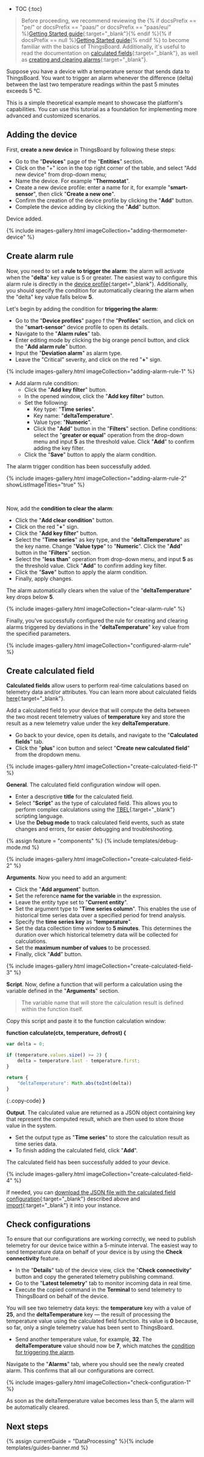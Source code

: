 * TOC
{:toc}

> Before proceeding, we recommend reviewing the {% if docsPrefix == "pe/" or docsPrefix == "paas/" or docsPrefix == "paas/eu/" %}[Getting Started guide](/docs/getting-started-guides/helloworld-pe/){:target="_blank"}{% endif %}{% if docsPrefix == null %}[Getting Started guide](/docs/getting-started-guides/helloworld/){% endif %} to become familiar with the basics of ThingsBoard.
Additionally, it&#39;s useful to read the documentation on [calculated fields](/docs/{{docsPrefix}}user-guide/calculated-fields/){:target="_blank"}, as well as [creating and clearing alarms](/docs/{{docsPrefix}}user-guide/device-profiles/#alarm-rules){:target="_blank"}.

Suppose you have a device with a temperature sensor that sends data to ThingsBoard. 
You want to trigger an alarm whenever the difference (delta) between the last two temperature readings within the past 5 minutes exceeds 5 °C.

This is a simple theoretical example meant to showcase the platform&#39;s capabilities. You can use this tutorial as a foundation for implementing more advanced and customized scenarios.

## Adding the device

First, **create a new device** in ThingsBoard by following these steps:

- Go to the "**Devices**" page of the "**Entities**" section. 
- Click on the "+" icon in the top right corner of the table, and select "Add new device" from drop-down menu;
- Name the device. For example "**Thermostat**".
- Create a new device profile: enter a name for it, for example "**smart-sensor**", then click "**Create a new one**".
- Confirm the creation of the device profile by clicking the "**Add**" button.
- Complete the device adding by clicking the "**Add**" button.

Device added.

{% include images-gallery.html imageCollection="adding-thermometer-device" %}

## Create alarm rule

Now, you need to set a **rule to trigger the alarm**: the alarm will activate when the "**delta**" key value is 5 or greater. The easiest way to configure this alarm rule is directly in the [device profile](/docs/{{docsPrefix}}user-guide/device-profiles/){:target="_blank"}.
Additionally, you should specify the condition for automatically clearing the alarm when the "delta" key value falls below **5**.

Let&#39;s begin by adding the condition for **triggering the alarm**:

- Go to the "**Device profiles**" pageo f the "**Profiles**" section, and click on the "**smart-sensor**" device profile to open its details.
- Navigate to the "**Alarm rules**" tab.
- Enter editing mode by clicking the big orange pencil button, and click the "**Add alarm rule**" button.
- Input the "**Deviation alarm**" as alarm type.
- Leave the "Critical" severity, and click on the red "**+**" sign.

{% include images-gallery.html imageCollection="adding-alarm-rule-1" %}

- Add alarm rule condition:
  - Click the "**Add key filter**" button.
  - In the opened window, click the "**Add key filter**" button.
  - Set the following:
    - Key type: "**Time series**".
    - Key name: "**deltaTemperature**".
    - Value type: "**Numeric**".
    - Click the "**Add**" button in the "**Filters**" section. Define conditions: select the "**greater or equal**" operation from the drop-down menu and input **5** as the threshold value. Click "**Add**" to confirm adding the key filter.
  - Click the "**Save**" button to apply the alarm condition.

The alarm trigger condition has been successfully added.

{% include images-gallery.html imageCollection="adding-alarm-rule-2" showListImageTitles="true" %}

<br>

Now, add the **condition to clear the alarm**:

- Click the "**Add clear condition**" button.
- Click on the red "**+**" sign.
- Click the "**Add key filter**" button.
- Select the "**Time series**" as key type, and the "**deltaTemperature**" as the key name. Change "**Value type**" to "**Numeric**". Click the "**Add**" button in the "**Filters**" section.
- Select the "**less than**" operation from drop-down menu, and input **5** as the threshold value. Click "**Add**" to confirm adding key filter.
- Click the "**Save**" button to apply the alarm condition.
- Finally, apply changes.

The alarm automatically clears when the value of the "**deltaTemperature**" key drops below **5**.

{% include images-gallery.html imageCollection="clear-alarm-rule" %}

Finally, you&#39;ve successfully configured the rule for creating and clearing alarms triggered by deviations in the "**deltaTemperature**" key value from the specified parameters.

{% include images-gallery.html imageCollection="configured-alarm-rule" %}

## Create calculated field

**Calculated fields** allow users to perform real-time calculations based on telemetry data and/or attributes. You can learn more about calculated fields [here](/docs/{{docsPrefix}}user-guide/calculated-fields/){:target="_blank"}.

Add a calculated field to your device that will compute the delta between the two most recent telemetry values of **temperature** key and store the result as a new telemetry value under the key **deltaTemperature**.

- Go back to your device, open its details, and navigate to the "**Calculated fields**" tab. 
- Click the "**plus**" icon button and select "**Create new calculated field**" from the dropdown menu.

{% include images-gallery.html imageCollection="create-calculated-field-1" %}

**General**. The calculated field configuration window will open. 

- Enter a descriptive **title** for the calculated field.
- Select "**Script**" as the type of calculated field. This allows you to perform complex calculations using the [TBEL](/docs/{{docsPrefix}}user-guide/tbel/){:target="_blank"} scripting language.
- Use the **Debug mode** to track calculated field events, such as state changes and errors, for easier debugging and troubleshooting.

{% assign feature = "components" %}
{% include templates/debug-mode.md %}

{% include images-gallery.html imageCollection="create-calculated-field-2" %}

**Arguments**. Now you need to add an argument:
- Click the "**Add argument**" button.
- Set the reference **name for the variable** in the expression.
- Leave the entity type set to "**Current entity**".
- Set the argument type to "**Time series column**". This enables the use of historical time series data over a specified period for trend analysis.
- Specify the **time series key** as "**temperature**".
- Set the data collection time window to **5 minutes**. This determines the duration over which historical telemetry data will be collected for calculations.
- Set the **maximum number of values** to be processed.
- Finally, click "**Add**" button.

{% include images-gallery.html imageCollection="create-calculated-field-3" %}

**Script**. Now, define a function that will perform a calculation using the variable defined in the "**Arguments**" section.

> The variable name that will store the calculation result is defined within the function itself.

Copy this script and paste it to the function calculation window:

**function calculate(ctx, temperature, defrost) {**
```javascript
var delta = 0;

if (temperature.values.size() >= 2) {
    delta = temperature.last - temperature.first;
}

return {
    "deltaTemperature": Math.abs(toInt(delta))
}
```
{:.copy-code}
**}**

**Output**. The calculated value are returned as a JSON object containing key that represent the computed result, which are then used to store those value in the system.

- Set the output type as "**Time series**" to store the calculation result as time series data.
- To finish adding the calculated field, click "**Add**".

The calculated field has been successfully added to your device.

{% include images-gallery.html imageCollection="create-calculated-field-4" %}

If needed, you can [download the JSON file with the calculated field configuration](/docs/user-guide/resources/telemetry_delta_calculation.json){:target="_blank"} described above and [import](/docs/{{docsPrefix}}user-guide/calculated-fields/#import-calculated-field){:target="_blank"} it into your instance.

## Check configurations

To ensure that our configurations are working correctly, we need to publish telemetry for our device twice within a 5-minute interval. 
The easiest way to send temperature data on behalf of your device is by using the **Check connectivity** feature. 

- In the "**Details**" tab of the device view, click the "**Check connectivity**" button and copy the generated telemetry publishing command.
- Go to the "**Latest telemetry**" tab to monitor incoming data in real time.
- Execute the copied command in the **Terminal** to send telemetry to ThingsBoard on behalf of the device.

You will see two telemetry data keys: the **temperature** key with a value of **25**, and the **deltaTemperature** key — the result of processing the temperature value using the calculated field function.
Its value is **0** because, so far, only a single telemetry value has been sent to ThingsBoard.

- Send another temperature value, for example, **32**. The **deltaTemperature** value should now be **7**, which matches the [condition for triggering the alarm](#create-alarm-rule).

Navigate to the "**Alarms**" tab, where you should see the newly created alarm. This confirms that all our configurations are correct.

{% include images-gallery.html imageCollection="check-configuration-1" %}

As soon as the deltaTemperature value becomes less than 5, the alarm will be automatically cleared.

## Next steps

{% assign currentGuide = "DataProcessing" %}{% include templates/guides-banner.md %}